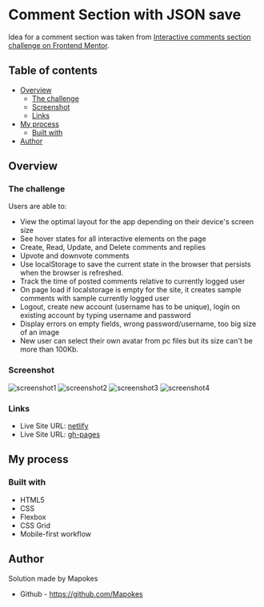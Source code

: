 # Comment Section with JSON save

Idea for a comment section was taken from [Interactive comments section challenge on Frontend Mentor](https://www.frontendmentor.io/challenges/interactive-comments-section-iG1RugEG9).

## Table of contents

- [Overview](#overview)
  - [The challenge](#the-challenge)
  - [Screenshot](#screenshot)
  - [Links](#links)
- [My process](#my-process)
  - [Built with](#built-with)
- [Author](#author)

## Overview

### The challenge

Users are able to:

- View the optimal layout for the app depending on their device's screen size
- See hover states for all interactive elements on the page
- Create, Read, Update, and Delete comments and replies
- Upvote and downvote comments
- Use localStorage to save the current state in the browser that persists when the browser is refreshed.
- Track the time of posted comments relative to currently logged user
- On page load if localstorage is empty for the site, it creates sample comments with sample currently logged user
- Logout, create new account (username has to be unique), login on existing account by typing username and password
- Display errors on empty fields, wrong password/username, too big size of an image
- New user can select their own avatar from pc files but its size can't be more than 100Kb.

### Screenshot

![screenshot1](https://i.postimg.cc/wHW19NyS/Screenshot-2022-12-04-at-11-14-42-Simple-comments.png)
![screenshot2](https://i.postimg.cc/WzD2x3cs/Screenshot-2022-12-04-at-11-14-54-Simple-comments.png)
![screenshot3](https://i.postimg.cc/63bWHZSH/Screenshot-2022-12-04-at-11-15-17-Simple-comments.png)
![screenshot4](https://i.postimg.cc/nzhVY2dj/Screenshot-2022-12-04-at-11-16-29-Simple-comments.png)

### Links

- Live Site URL: [netlify](https://elegant-gnome-c27300.netlify.app/)
- Live Site URL: [gh-pages](https://mapokes.github.io/Simple-Comments/)

## My process

### Built with

- HTML5
- CSS
- Flexbox
- CSS Grid
- Mobile-first workflow

## Author

Solution made by Mapokes

- Github - https://github.com/Mapokes
